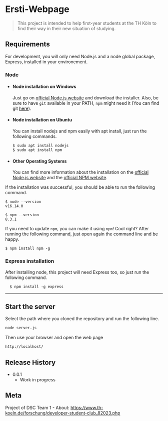 # Ersti-Webpage
> This project is intended to help first-year students at the TH Köln to find their way in their new situation of studying.

## Requirements

For development, you will only need Node.js and a node global package, Express, installed in your environement.

### Node
- #### Node installation on Windows

  Just go on [official Node.js website](https://nodejs.org/) and download the installer.
Also, be sure to have `git` available in your PATH, `npm` might need it (You can find git [here](https://git-scm.com/)).

- #### Node installation on Ubuntu

  You can install nodejs and npm easily with apt install, just run the following commands.

      $ sudo apt install nodejs
      $ sudo apt install npm

- #### Other Operating Systems
  You can find more information about the installation on the [official Node.js website](https://nodejs.org/) and the [official NPM website](https://npmjs.org/).

If the installation was successful, you should be able to run the following command.

    $ node --version
    v16.14.0

    $ npm --version
    8.3.1

If you need to update `npm`, you can make it using `npm`! Cool right? After running the following command, just open again the command line and be happy.

    $ npm install npm -g

### Express installation
  After installing node, this project will need Express too, so just run the following command.

      $ npm install -g express

---

## Start the server

Select the path where you cloned the repository and run the following line.

```sh
node server.js
```

Then use your browser and open the web page

```sh
http://localhost/
```

## Release History

* 0.0.1
    * Work in progress

## Meta

Project of DSC Team 1 - About: https://www.th-koeln.de/forschung/developer-student-club_82023.php

